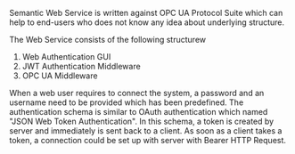 Semantic Web Service is written against OPC UA Protocol Suite which can help to end-users who does not know any idea about underlying structure.

The Web Service consists of the following structurew

1) Web Authentication GUI
2) JWT Authentication Middleware
3) OPC UA Middleware 

When a web user requires to connect the system, a password and an username need to be provided which has been predefined.
The authentication schema is similar to OAuth authentication which named "JSON Web Token Authentication". In this schema, a token is created
by server and immediately is sent back to a client. As soon as a client takes a token, a connection could be set up with server with Bearer
HTTP Request.